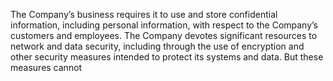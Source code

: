 The Company’s business requires it to use and store confidential information, including personal information, with respect to the
Company’s  customers  and  employees.  The  Company  devotes  significant  resources  to  network  and  data  security,  including
through the use of encryption and other security measures intended to protect its systems and data. But these measures cannot